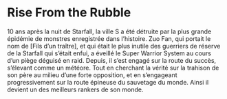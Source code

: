 # Rise From the Rubble
10 ans après la nuit de Starfall, la ville S a été détruite par la plus grande épidémie de monstres enregistrée dans l’histoire. Zuo Fan, qui portait le nom de [Fils d’un traître], et qui était le plus inutile des guerriers de réserve de la Starfall qui s’était enfui, a éveillé le Super Warrior System au cours d’un piège déguisé en raid. Depuis, il s’est engagé sur la route du succès, s’élevant comme un météore. Tout en cherchant la vérité sur la trahison de son père au milieu d’une forte opposition, et en s’engageant progressivement sur la route épineuse du sauvetage du monde. Ainsi il devient un des meilleurs rankers de son monde.